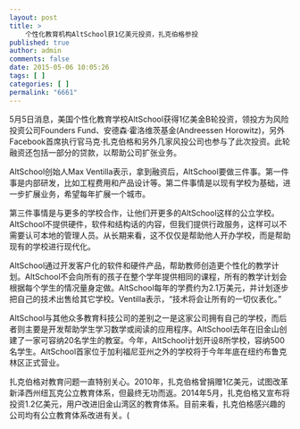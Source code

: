 ```yaml
---
layout: post
title: >
    个性化教育机构AltSchool获1亿美元投资，扎克伯格参投
published: true
author: admin
comments: false
date: 2015-05-06 10:05:26
tags: [ ]
categories: [ ]
permalink: "6661"
---
```

5月5日消息，美国个性化教育学校AltSchool获得1亿美金B轮投资，领投方为风险投资公司Founders Fund、安德森·霍洛维茨基金(Andreessen Horowitz)，另外Facebook首席执行官马克·扎克伯格和另外几家风投公司也参与了此次投资。此轮融资还包括一部分的贷款，以帮助公司扩张业务。

AltSchool创始人Max Ventilla表示，拿到融资后，AltSchool要做三件事。第一件事是内部研发，比如工程费用和产品设计等。第二件事情是以现有学校为基础，进一步扩展业务，希望每年扩展一个城市。

第三件事情是与更多的学校合作，让他们开更多的AltSchool这样的公立学校。AltSchool不提供硬件，软件和结构话的内容，但我们提供行政服务，这样可以不需要认可本地的管理人员。从长期来看，这不仅仅是帮助他人开办学校，而是帮助现有的学校进行现代化。

AltSchool通过开发客户化的软件和硬件产品，帮助教师创造更个性化的教学计划。AltSchool不会向所有的孩子在整个学年提供相同的课程，所有的教学计划会根据每个学生的情况量身定做。AltSchool每年的学费约为2.1万美元，并计划逐步把自己的技术出售给其它学校。Ventilla表示，“技术将会让所有的一切仪表化。”

AltSchool与其他众多教育科技公司的差别之一是这家公司拥有自己的学校，而后者则主要是开发帮助学生学习数学或阅读的应用程序。AltSchool去年在旧金山创建了一家可容纳20名学生的教室。今年，AltSchool计划开设8所学校，容纳500名学生。AltSchool首家位于加利福尼亚州之外的学校将于今年年底在纽约布鲁克林区正式营业。

扎克伯格对教育问题一直特别关心。2010年，扎克伯格曾捐赠1亿美元，试图改革新泽西州纽瓦克公立教育体系，但最终无功而返。2014年5月，扎克伯格又宣布将投资1.2亿美元，用户改进旧金山湾区的教育体系。目前来看，扎克伯格感兴趣的公司均有公立教育体系改进有关。(